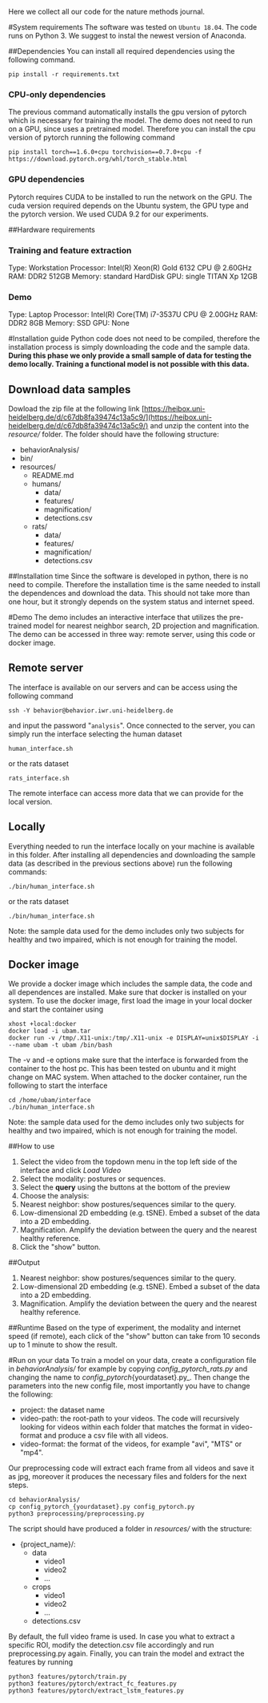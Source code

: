 Here we collect all our code for the nature methods journal.

#System requirements
The software was tested on `Ubuntu 18.04`.
The code runs on Python 3. We suggest to instal the newest version of Anaconda.

##Dependencies
You can install all required dependencies using the following command.
```
pip install -r requirements.txt
```

### CPU-only dependencies
The previous command automatically installs the gpu version of pytorch which is necessary for training the model. The demo does not need to run on a GPU, since uses a pretrained model. Therefore you can install the cpu version of pytorch running the following command
```
pip install torch==1.6.0+cpu torchvision==0.7.0+cpu -f https://download.pytorch.org/whl/torch_stable.html
```

### GPU dependencies
Pytorch requires CUDA to be installed to run the network on the GPU. The cuda version required depends on the Ubuntu system, the GPU type and the pytorch version. We used CUDA 9.2 for our experiments.

##Hardware requirements
### Training and feature extraction
Type: Workstation
Processor: Intel(R) Xeon(R) Gold 6132 CPU @ 2.60GHz
RAM: DDR2 512GB
Memory: standard HardDisk
GPU: single TITAN Xp 12GB

### Demo
Type: Laptop
Processor: Intel(R) Core(TM) i7-3537U CPU @ 2.00GHz
RAM: DDR2 8GB
Memory: SSD
GPU: None


#Installation guide
Python code does not need to be compiled, therefore the installation process is simply downloading the code and the sample data.
**During this phase we only provide a small sample of data for testing the demo locally. Training a functional model is not possible with this data.**

## Download data samples
Dowload the zip file at the following link
[https://heibox.uni-heidelberg.de/d/c67db8fa39474c13a5c9/](https://heibox.uni-heidelberg.de/d/c67db8fa39474c13a5c9/)
and unzip the content into the *resource/* folder. The folder should have the following structure:

- behaviorAnalysis/
- bin/
- resources/
  - README.md
  - humans/
    - data/
    - features/
    - magnification/
    - detections.csv
  - rats/
    - data/
    - features/
    - magnification/
    - detections.csv


##Installation time
Since the software is developed in python, there is no need to compile. Therefore the installation time is the same needed to install the dependences and download the data. This should not take more than one hour, but it strongly depends on the system status and internet speed.

#Demo
The demo includes an interactive interface that utilizes the pre-trained model for nearest neighbor search, 2D projection and magnification.
The demo can be accessed in three way: remote server, using this code or docker image.

## Remote server
The interface is available on our servers and can be access using the following command
```
ssh -Y behavior@behavior.iwr.uni-heidelberg.de
```
and input the password "`analysis`". Once connected to the server, you can simply run the interface selecting the human dataset 
```
human_interface.sh
```
or the rats dataset
```
rats_interface.sh
```
The remote interface can access more data that we can provide for the local version.

## Locally
Everything needed to run the interface locally on your machine is available in this folder. After installing all dependencies and downloading the sample data (as described in the previous sections above) run the following commands:
```
./bin/human_interface.sh
```
or the rats dataset
```
./bin/human_interface.sh
```

Note: the sample data used for the demo includes only two subjects for healthy and two impaired, which is not enough for training the model.

## Docker image
We provide a docker image which includes the sample data, the code and all dependences are installed. Make sure that docker is installed on your system.
To use the docker image, first load the image in your local docker and start the container using
```
xhost +local:docker
docker load -i ubam.tar
docker run -v /tmp/.X11-unix:/tmp/.X11-unix -e DISPLAY=unix$DISPLAY -i --name ubam -t ubam /bin/bash
```
The -v and -e options make sure that the interface is forwarded from the container to the host pc. This has been tested on ubuntu and it might change on MAC system.
When attached to the docker container, run the following to start the interface
```
cd /home/ubam/interface
./bin/human_interface.sh
```
Note: the sample data used for the demo includes only two subjects for healthy and two impaired, which is not enough for training the model.

##How to use
1. Select the video from the topdown menu in the top left side of the interface and click _Load Video_
2. Select the modality: postures or sequences.
3. Select the **query** using the buttons at the bottom of the preview
4. Choose the analysis:
  1. Nearest neighbor: show postures/sequences similar to the query.
  2. Low-dimensional 2D embedding (e.g. tSNE). Embed a subset of the data into a 2D embedding.
  3. Magnification. Amplify the deviation between the query and the nearest healthy reference.
5. Click the "show" button.

##Output
1. Nearest neighbor: show postures/sequences similar to the query.
2. Low-dimensional 2D embedding (e.g. tSNE). Embed a subset of the data into a 2D embedding.
3. Magnification. Amplify the deviation between the query and the nearest healthy reference.

##Runtime
Based on the type of experiment, the modality and internet speed (if remote), each click of the "show" button can take from 10 seconds up to 1 minute to show the result.

#Run on your data
To train a model on your data, create a configuration file in _behaviorAnalysis/_ for example by copying _config_pytorch_rats.py_ and changing the name to _config_pytorch_{yourdataset}.py_. Then change the parameters into the new config file, most importantly you have to change the following:
- project: the dataset name
- video-path: the root-path to your videos. The code will recursively looking for videos within each folder that matches the format in video-format and produce a csv file with all videos.
- video-format: the format of the videos, for example "avi", "MTS" or "mp4".

Our preprocessing code will extract each frame from all videos and save it as jpg, moreover it produces the necessary files and folders for the next steps.
```
cd behaviorAnalysis/
cp config_pytorch_{yourdataset}.py config_pytorch.py
python3 preprocessing/preprocessing.py
```

The script should have produced a folder in _resources/_ with the structure:
- {project_name}/:
  - data
    - video1
    - video2
    - ...
  - crops
    - video1
    - video2
    - ...
  - detections.csv

By default, the full video frame is used. In case you what to extract a specific ROI, modify the detection.csv file accordingly and run preprocessing.py again.
Finally, you can train the model and extract the features by running
```
python3 features/pytorch/train.py
python3 features/pytorch/extract_fc_features.py
python3 features/pytorch/extract_lstm_features.py
```


